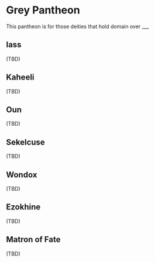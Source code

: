 # Grey Pantheon

This pantheon is for those deities that hold domain over ___

## Iass

(TBD)

## Kaheeli

(TBD)

## Oun

(TBD)

## Sekelcuse

(TBD)

## Wondox

(TBD)

## Ezokhine

(TBD)

## Matron of Fate

(TBD)
